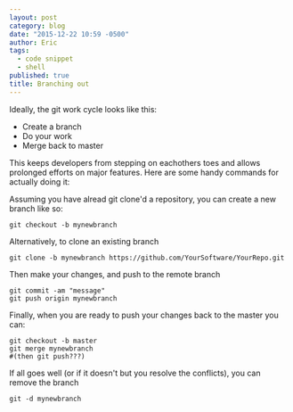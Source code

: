 ```yaml
---
layout: post
category: blog
date: "2015-12-22 10:59 -0500"
author: Eric
tags: 
  - code snippet
  - shell
published: true
title: Branching out
---
```


Ideally, the git work cycle looks like this:

- Create a branch
- Do your work
- Merge back to master

This keeps developers from stepping on eachothers toes and allows prolonged efforts on major features.  Here are some handy commands for actually doing it:

Assuming you have alread git clone'd a repository, you can create a new branch like so:

```
git checkout -b mynewbranch
```

Alternatively, to clone an existing branch

```
git clone -b mynewbranch https://github.com/YourSoftware/YourRepo.git
```
Then make your changes, and push to the remote branch

```
git commit -am "message"
git push origin mynewbranch
```

Finally, when you are ready to push your changes back to the master you can:

```
git checkout -b master
git merge mynewbranch
#(then git push???)
```
If all goes well (or if it doesn't but you resolve the conflicts), you can remove the branch

```
git -d mynewbranch
```

